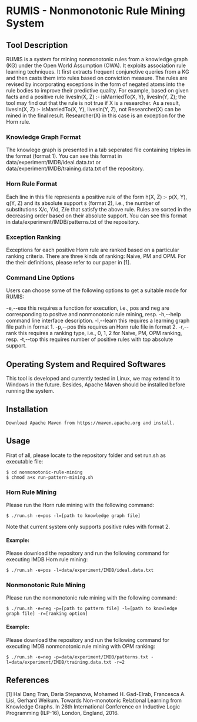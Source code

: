 RUMIS - Nonmonotonic Rule Mining System
=============


Tool Description
------------

RUMIS is a system for mining nonmonotonic rules from a knowledge graph (KG) under the Open World Assumption (OWA). It exploits association rule learning techniques. It first extracts frequent conjunctive queries from a KG and then casts them into rules based on conviction measure. The rules are revised by incorporating exceptions in the form of negated atoms into the rule bodies to improve their predictive quality. For example, based on given facts and a positive rule livesIn(X, Z) :- isMarriedTo(X, Y), livesIn(Y, Z); the tool may find out that the rule is not true if X is a researcher. As a result, livesIn(X, Z) :- isMarriedTo(X, Y), livesIn(Y, Z), not Researcher(X) can be mined in the final result. Researcher(X) in this case is an exception for the Horn rule.

### Knowledge Graph Format

The knowlege graph is presented in a tab seperated file containing triples in the format <subject predicate object> (format 1). You can see this format in data/experiment/IMDB/ideal.data.txt or data/experiment/IMDB/training.data.txt of the repository.

### Horn Rule Format

Each line in this file represents a positive rule of the form
h(X, Z) :- p(X, Y), q(Y, Z) and its absolute support s (format 2), i.e., the number of substitutions X/c, Y/d, Z/e that
satisfy the above rule. Rules are sorted in the decreasing order based on their absolute support. You can see this format in data/experiment/IMDB/patterns.txt of the repository.

### Exception Ranking

Exceptions for each positive Horn rule are ranked based on a particular ranking criteria. There are three kinds of ranking: Naive, PM and OPM. For the their definitions, please refer to our paper in [1].

### Command Line Options

Users can choose some of the following options to get a suitable mode for RUMIS:

 -e,--exe <arg>      this requires a function for execution, i.e., pos and neg are corresponding to positve and nonmonotonic rule mining, resp.
 -h,--help           command line interface description.
 -l,--learn <arg>    this requires a learning graph file path in format 1.
 -p,--pos <arg>      this requires an Horn rule file in format 2.
 -r,--rank <arg>     this requires a ranking type, i.e., 0, 1, 2 for Naive, PM, OPM ranking, resp.
 -t,--top <arg>      this requires number of positive rules with top absolute support.

Operating System and Required Softwares
------------

This tool is developed and currently tested in Linux, we may extend it to Windows in the future. Besides, Apache Maven should be installed before running the system.

Installation
------------

```
Download Apache Maven from https://maven.apache.org and install.
```

Usage
------------

Firat of all, please locate to the repository folder and set run.sh as executable file:

```
$ cd nonmonotonic-rule-mining
$ chmod a+x run-pattern-mining.sh
```

### Horn Rule Mining

Please run the Horn rule mining with the following command:

```
$ ./run.sh -e=pos -l=[path to knowledge graph file]
```

Note that current system only supports positive rules with format 2.

#### Example:

Please download the repository and run the following command for executing IMDB Horn rule mining:

```
$ ./run.sh -e=pos -l=data/experiment/IMDB/ideal.data.txt
```

### Nonmonotonic Rule Mining

Please run the nonmonotonic rule mining with the following command:

```
$ ./run.sh -e=neg -p=[path to pattern file] -l=[path to knowledge graph file] -r=[ranking option]
```

#### Example:

Please download the repository and run the following command for executing IMDB nonmonotonic rule mining with OPM ranking:

```
$ ./run.sh -e=neg -p=data/experiment/IMDB/patterns.txt -l=data/experiment/IMDB/training.data.txt -r=2
```

References
----------
[1] Hai Dang Tran, Daria Stepanova, Mohamed H. Gad-Elrab, Francesca A. Lisi, Gerhard Weikum. Towards Non-monotonic Relational Learning from Knowledge Graphs. In 26th International Conference on Inductive Logic Programming (ILP-16), London, England, 2016.

